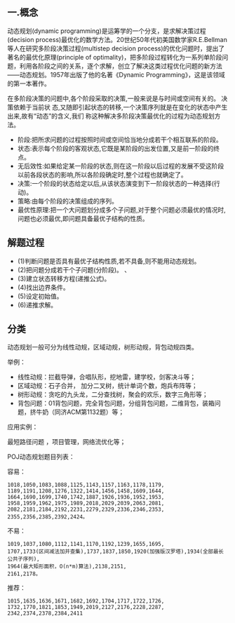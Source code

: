 ## 一.概念

动态规划(dynamic programming)是运筹学的一个分支，是求解决策过程(decision process)最优化的数学方法。20世纪50年代初美国数学家R.E.Bellman等人在研究多阶段决策过程(multistep decision process)的优化问题时，提出了著名的最优化原理(principle of optimality)，把多阶段过程转化为一系列单阶段问题，利用各阶段之间的关系，逐个求解，创立了解决这类过程优化问题的新方法——动态规划。1957年出版了他的名著《Dynamic Programming》，这是该领域的第一本著作。


在多阶段决策的问题中,各个阶段采取的决策,一般来说是与时间或空间有关的。 决策依赖于当前状
态,又随即引起状态的转移,一个决策序列就是在变化的状态中产生出来,故有“动态”的含义,我们
称这种解决多阶段决策最优化的过程为动态规划方法。   

 - 阶段:把所求问题的过程按照时间或空间恰当地分成若干个相互联系的阶段。 
 - 状态:表示每个阶段的客观状态,它既是某阶段的出发位置,又是前一阶段的终点。 
 - 无后效性:如果给定某一阶段的状态,则在这一阶段以后过程的发展不受这阶段以前各段状态的影响,所以各阶段确定时,整个过程也就确定了。 
 - 决策:一个阶段的状态给定以后,从该状态演变到下一阶段状态的一种选择(行动)。 
 - 策略:由每个阶段的决策组成的序列。 
 - 最优性原理:把一个大问题划分成多个子问题,对于整个问题必须最优的情况时,问题也必须最优,即问题具备最优子结构的性质。 

## 解题过程

 - (1)判断问题是否具有最优子结构性质,若不具备,则不能用动态规划。 
 - (2)把问题分成若干个子问题(分阶段)。    、 
 - (3)建立状态转移方程(递推公式)。 
 - (4)找出边界条件。 
 - (5)设定初始值。 
 - (6)递推求解。 

## 分类

动态规划一般可分为线性动规，区域动规，树形动规，背包动规四类。

举例：

 - 线性动规：拦截导弹，合唱队形，挖地雷，建学校，剑客决斗等；
 - 区域动规：石子合并， 加分二叉树，统计单词个数，炮兵布阵等；
 - 树形动规：贪吃的九头龙，二分查找树，聚会的欢乐，数字三角形等；
 - 背包问题：01背包问题，完全背包问题，分组背包问题，二维背包，装箱问题，挤牛奶（同济ACM第1132题）等；

应用实例：

最短路径问题 ，项目管理，网络流优化等；

POJ动态规划题目列表：

容易：

```
1018,1050,1083,1088,1125,1143,1157,1163,1178,1179,
1189,1191,1208,1276,1322,1414,1456,1458,1609,1644,
1664,1690,1699,1740,1742,1887,1926,1936,1952,1953,
1958,1959,1962,1975,1989,2018,2029,2039,2063,2081,
2082,2181,2184,2192,2231,2279,2329,2336,2346,2353,
2355,2356,2385,2392,2424。
```

不易：

```
1019,1037,1080,1112,1141,1170,1192,1239,1655,1695,
1707,1733(区间减法加并查集),1737,1837,1850,1920(加强版汉罗塔),1934(全部最长公共子序列),
1964(最大矩形面积，O(n*m)算法),2138,2151,
2161,2178。
```

推荐：

```
1015,1635,1636,1671,1682,1692,1704,1717,1722,1726,
1732,1770,1821,1853,1949,2019,2127,2176,2228,2287,
2342,2374,2378,2384,2411
```
